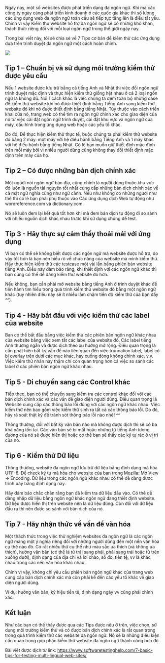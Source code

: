 Ngày nay, một số websites được phát triển dạng đa ngôn ngữ. Khi mà các công ty ngày càng phát triển kinh doanh ở các quốc gia khác thì số lượng các ứng dụng web đa ngôn ngữ toàn cầu sẽ tiếp tục tăng lên là điều tất yếu. Chính vì vậy Kiểm thử website hỗ trợ đa ngôn ngữ sẽ có những khó khăn, thách thức riêng đối với mỗi loại ngôn ngữ trong thế giới ngày nay.

Trong bài viết này, tôi sẽ chia sẻ về 7 Tips cơ bản để kiểm thử các ứng dụng dựa trên trình duyệt đa ngôn ngữ một cách hoàn chỉnh.

![](https://images.viblo.asia/205265f6-6433-48fd-831f-64203616663c.jpg)

## Tip 1 – Chuẩn bị và sử dụng môi trường kiểm thử được yêu cầu

Nếu 1 website được lưu trữ bằng cả tiếng Anh và Nhật thì việc đổi ngôn ngữ trình duyệt mặc định và thực hiện kiểm thử giống hệt nhau ở cả 2 loại ngôn ngữ là không đủ. Nói 1 cách khác là việc chúng ta đem toàn bộ những case để kiểm thử website khi nó được thiết định bằng Tiếng Anh sang kiểm thử website đó khi nó được thiết định bằng tiếng Nhật. Tùy thuộc vào cách triển khai của nó, trang web có thể tìm ra ngôn ngữ chính xác cho giao diện của nó từ việc cài đặt ngôn ngữ trình duyệt, cài đặt khu vực và ngôn ngữ của máy, cấu hình trong ứng dụng web hoặc các yếu tố khác.

Do đó, Để thực hiện kiểm thử thực tế, buộc chúng ta phải kiểm thử website đó bằng 2 máy: một máy với hệ điều hành bằng Tiếng Anh và 1 máy khác với hệ điều hành bằng tiếng Nhật. Có lẽ bạn muốn giữ thiết định mặc định trên mỗi máy bởi vì nhiều người dùng cũng không thay đổi thiết định mặc định trên máy của họ.

## Tip 2 – Có được những bản dịch chính xác

Một người nói ngôn ngữ bản địa, cũng chính là người dùng thuộc khu vực đó luôn là nguồn tài nguyên tốt nhất cung cấp những bản dịch chính xác về cả mặt ngữ nghĩa cũng như ngữ cảnh. Nếu như không có những người như thế thì có lẽ bạn phải phụ thuộc vào Các ứng dụng dịch Web tự động như wordreference.com và dictionary.com.

Nó sẽ luôn đem lại kết quả tốt hơn khi mà đem bản dịch tự động đi so sánh với nhiều nguồn dịch khác nhau trước khi sử dụng chúng để test.

## Tip 3 - Hãy thực sự cảm thấy thoải mái với ứng dụng

Vì bạn có thể sẽ không biết được các ngôn ngữ mà website được hỗ trợ, do vậy tốt hơn là bạn nên hiểu rõ về chức năng của website mà mình kiểm thử. Hãy thực hiện kiểm thử các testcase một vài lần bằng phiên bản website tiếng Anh. Điều này đảm bảo rằng, khi thiết định với các ngôn ngữ khác thì bạn cũng có thể dễ dàng kiểm thử website đó hơn.

Nếu không, bạn cần phải mở website bằng tiếng Anh ở trình duyệt khác để tiến hành tìm hiểu trong quá trình kiểm thử website đó bằng một ngôn ngữ khác (tuy nhiên điều này sẽ ít nhiều làm chậm tiến độ kiểm thử của bạn đấy ^^).
 
## Tip 4 - Hãy bắt đầu với việc kiểm thử các label của website

Bạn có thể bắt đầu bằng việc kiểm thử các phiên bản ngôn ngữ khác nhau của website bằng việc xem tất các label của website đó. Các label tiếng Anh thường ngắn và được dịch theo xu hướng mở rộng. Điều quan trọng là cần phát hiện bất kỳ vấn đề nào liên quan đến việc truncation label, label có bị overlay trên dưới các mục khác, hay xuống dòng không chính xác, v.v.
Việc kiểm thử nhãn này thậm chí còn quan trọng hơn cả việc so sánh các label ở các phiên bản ngôn ngữ khác nhau.

## Tip 5 - Di chuyển sang các Control khác

Tiếp theo, bạn có thể chuyển sang kiểm tra các control khác đối với các bản dịch chính xác và các vấn đề giao diện người dùng. Điều quan trọng là Website cung cấp các thông báo lỗi đúng với các ngôn ngữ khác nhau. Việc kiểm thử nên bao gồm việc kiểm thử sinh ra tất cả các thông báo lỗi. Do đó, hãy rà soát thật kỹ để tránh sót thông báo lỗi nào nhé! ^^

Thông thường, đối với bất kỳ văn bản nào mà không được dịch thì sẽ có ba khả năng tồn tại. Các văn bản sẽ bị mất hoặc những từ tiếng Anh tương đương của nó sẽ được hiển thị hoặc có thể bạn sẽ thấy các ký tự rác ở vị trí của nó.

## Tip 6 - Kiểm thử Dữ liệu

Thông thường, website đa ngôn ngữ lưu trữ dữ liệu bằng định dạng  mã hóa UTF-8. Để check ký tự mã hóa cho website của bạn trong Mozilla: Mở View -> Encoding. Dữ liệu trong các ngôn ngữ khác nhau có thể dễ dàng được trình bày bằng định dạng này.

Hãy đảm bảo chắc chắn rằng bạn đã kiểm tra dữ liệu đầu vào. Có thể dễ dàng nhập dữ liệu bằng ngôn ngữ khác ngôn ngữ đang thiết định website. Dữ liệu được hiển thị trên website nên là dữ liệu đúng. Còn đối với dữ liệu đầu ra thì nên được so sánh với bản dịch của nó. 

## Tip 7 - Hãy nhận thức về vấn đề văn hóa

Một thách thức trong việc thử nghiệm websites đa ngôn ngữ là các ngôn ngữ mang một ý nghĩa riêng đối với những người dùng đến một nền văn hóa cụ thể nào đó. Có rất nhiều thứ cụ thể như màu sắc ưa thích (và không ưa thích), hướng văn bản (có thể là từ trái sang phải, phải sang trái hoặc từ trên xuống dưới), định dạng của địa chỉ và lời chào, số đo, tiền tệ, vv là khác nhau trong các nền văn hóa khác nhau.

Chính vì vậy, không chỉ yêu cầu phiên bản ngôn ngữ khác của trang web cung cấp bản dịch chính xác mà còn phải kể đến các yếu tố khác về giao diện người dùng.

Ví dụ: hướng văn bản, ký hiệu tiền tệ, định dạng ngày vv cũng phải chính xác.

## Kết luận

Như các bạn có thể thấy được qua các Tips  được nêu ở trên, việc chọn, sử dụng môi trường kiểm thử và có được bản dịch chính xác là rất quan trọng trong quá trình kiểm thử các website đa ngôn ngữ. Nó sẽ là những điều kiện cần quan trọng góp phần kiểm thử website đa ngôn ngữ thành công hơn đó.

Bài viết được dịch từ link: https://www.softwaretestinghelp.com/7-basic-tips-for-testing-multi-lingual-web-sites/
